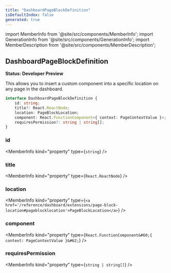 ```yaml
---
title: "DashboardPageBlockDefinition"
isDefaultIndex: false
generated: true
---
```

<!-- This file was generated from the Vendure source. Do not modify. Instead, re-run the "docs:build" script -->
import MemberInfo from '@site/src/components/MemberInfo';
import GenerationInfo from '@site/src/components/GenerationInfo';
import MemberDescription from '@site/src/components/MemberDescription';


## DashboardPageBlockDefinition

<GenerationInfo sourceFile="packages/dashboard/src/lib/framework/extension-api/extension-api-types.ts" sourceLine="83" packageName="@vendure/dashboard" since="3.3.0" />

**Status: Developer Preview**

This allows you to insert a custom component into a specific location
on any page in the dashboard.

```ts title="Signature"
interface DashboardPageBlockDefinition {
    id: string;
    title?: React.ReactNode;
    location: PageBlockLocation;
    component: React.FunctionComponent<{ context: PageContextValue }>;
    requiresPermission?: string | string[];
}
```

<div className="members-wrapper">

### id

<MemberInfo kind="property" type={`string`}   />


### title

<MemberInfo kind="property" type={`React.ReactNode`}   />


### location

<MemberInfo kind="property" type={`<a href='/reference/dashboard/extensions/page-block-location#pageblocklocation'>PageBlockLocation</a>`}   />


### component

<MemberInfo kind="property" type={`React.FunctionComponent&#60;{ context: PageContextValue }&#62;`}   />


### requiresPermission

<MemberInfo kind="property" type={`string | string[]`}   />




</div>
